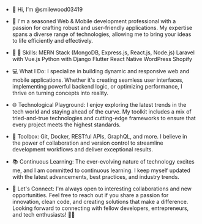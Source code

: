 - 👋 Hi, I’m @smilewood03419

- 👀 I'm  a seasoned Web & Mobile development professional with a passion for crafting robust and user-friendly applications. My expertise spans a diverse range of technologies, allowing me to bring your ideas to life efficiently and effectively.

- 🌱 🚀 Skills:
    MERN Stack (MongoDB, Express.js, React.js, Node.js)
    Laravel with Vue.js
    Python with Django
    Flutter
    React Native
    WordPress
    Shopify

- 💻 What I Do:
I specialize in building dynamic and responsive web and mobile applications. Whether it's creating seamless user interfaces, implementing powerful backend logic, or optimizing performance, I thrive on turning concepts into reality.

- 🌐 Technological Playground:
I enjoy exploring the latest trends in the tech world and staying ahead of the curve. My toolkit includes a mix of tried-and-true technologies and cutting-edge frameworks to ensure that every project meets the highest standards.

- 🔧 Toolbox:
Git, Docker, RESTful APIs, GraphQL, and more. I believe in the power of collaboration and version control to streamline development workflows and deliver exceptional results.

- 📚 Continuous Learning:
The ever-evolving nature of technology excites me, and I am committed to continuous learning. I keep myself updated with the latest advancements, best practices, and industry trends.

- 🤝 Let's Connect:
I'm always open to interesting collaborations and new opportunities. Feel free to reach out if you share a passion for innovation, clean code, and creating solutions that make a difference.
Looking forward to connecting with fellow developers, entrepreneurs, and tech enthusiasts! 🚀✨



<!---
smilewoods03419/smilewoods03419 is a ✨ special ✨ repository because its `README.md` (this file) appears on your GitHub profile.
You can click the Preview link to take a look at your changes.
--->
